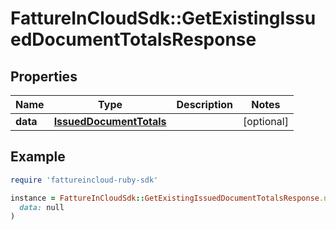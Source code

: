# FattureInCloudSdk::GetExistingIssuedDocumentTotalsResponse

## Properties

| Name | Type | Description | Notes |
| ---- | ---- | ----------- | ----- |
| **data** | [**IssuedDocumentTotals**](IssuedDocumentTotals.md) |  | [optional] |

## Example

```ruby
require 'fattureincloud-ruby-sdk'

instance = FattureInCloudSdk::GetExistingIssuedDocumentTotalsResponse.new(
  data: null
)
```

